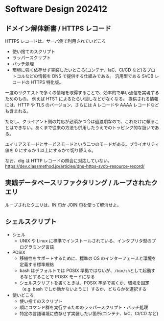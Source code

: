 # Software Design 202412

## ドメイン解体新書 / HTTPS レコード

HTTPS レコードは、サーバ側で利用されていどころ

- 使い捨てのスクリプト
- ラッパースクリプト
- バッチ処理
- 環境に強く依存せず実装したいところ(コンテナ、IaC、CI/CD など)るプロトコルなどの情報を DNS で提供する仕組みである。
  汎用型である SVCB レコードの HTTPS 特化版。

一度のリクエストで多くの情報を取得することで、効率的で早い通信を実現するためのもの。
例えば HTST によるたらい回しなどがなくなる。
提供される情報には、HTTP や TLS のバージョン、さらには A レコードや AAAA レコードなども含まれる。

ただし、クライアント側の対応が必須かつ今は過渡期なので、これだけに頼ることはできない。あくまで従来の方法も併用したうえでのトッピング的な扱いである。

エイリアスモードとサービスモードという二つのモードがある。プライオリティ値を 0 にするか 1 以上にするかで切り替える。

なお、dig は HTTP レコードの照会に対応していない。
https://dev.classmethod.jp/articles/dns-https-svcb-resource-record/

## 実践データベースリファクタリング / ループされたクエリ

ループされたクエリは、IN 句か JOIN 句を使って解消せよ。

## シェルスクリプト

- シェル
  - UNIX や Linux に標準でインストールされている、インタプリタ型のプログラミング言語
- POSIX
  - 移植性をサポートするために、標準の OS のインターフェースと環境を定義する標準規格
  - bash はデフォルトでは POSIX 準拠ではないが、`/bin/sh`として起動するなどすることで POSIX モードになる
  - シェルスクリプトを書くときは、POSIX 準拠で書くか、環境を固定（e.g. bash でしか動かないように）するか、どちらかを選択する
- 使いどころ
  - 使い捨てのスクリプト
  - 順にコマンド群を実行するためのラッパースクリプト・バッチ処理
  - 特定の言語環境に依存せず実装したい箇所(コンテナ、IaC、CI/CD など)
